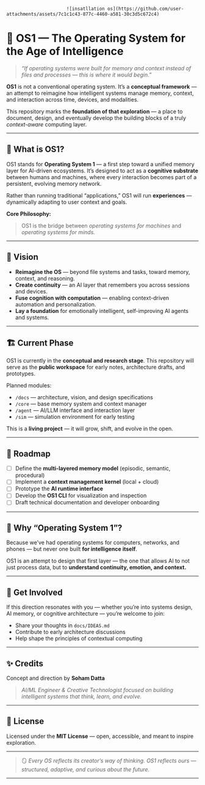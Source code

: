 



                          ![insatllation os](https://github.com/user-attachments/assets/7c1c1c43-877c-4460-a581-30c3d5c672c4)




# 🧠 OS1 — The Operating System for the Age of Intelligence

> *“If operating systems were built for memory and context instead of files and processes — this is where it would begin.”*

**OS1** is not a conventional operating system.
It’s a **conceptual framework** — an attempt to reimagine how intelligent systems manage memory, context, and interaction across time, devices, and modalities.

This repository marks the **foundation of that exploration** — a place to document, design, and eventually develop the building blocks of a truly *context-aware* computing layer.

---

## 🌌 What is OS1?

OS1 stands for **Operating System 1** — a first step toward a unified memory layer for AI-driven ecosystems.
It’s designed to act as a **cognitive substrate** between humans and machines, where every interaction becomes part of a persistent, evolving memory network.

Rather than running traditional “applications,” OS1 will run **experiences** — dynamically adapting to user context and goals.

**Core Philosophy:**

> OS1 is the bridge between *operating systems for machines* and *operating systems for minds.*

---

## 🧩 Vision

* **Reimagine the OS** — beyond file systems and tasks, toward memory, context, and reasoning.
* **Create continuity** — an AI layer that remembers you across sessions and devices.
* **Fuse cognition with computation** — enabling context-driven automation and personalization.
* **Lay a foundation** for emotionally intelligent, self-improving AI agents and systems.

---

## 🏗️ Current Phase

OS1 is currently in the **conceptual and research stage**.
This repository will serve as the **public workspace** for early notes, architecture drafts, and prototypes.

Planned modules:

* `/docs` — architecture, vision, and design specifications
* `/core` — base memory system and context manager
* `/agent` — AI/LLM interface and interaction layer
* `/sim` — simulation environment for early testing

This is a **living project** — it will grow, shift, and evolve in the open.

---

## 🚀 Roadmap

* [ ] Define the **multi-layered memory model** (episodic, semantic, procedural)
* [ ] Implement a **context management kernel** (local + cloud)
* [ ] Prototype the **AI runtime interface**
* [ ] Develop the **OS1 CLI** for visualization and inspection
* [ ] Draft technical documentation and developer onboarding

---

## 💭 Why “Operating System 1”?

Because we’ve had operating systems for computers, networks, and phones —
but never one built **for intelligence itself**.

OS1 is an attempt to design that first layer — the one that allows AI to not just process data, but to **understand continuity, emotion, and context.**

---

## 👥 Get Involved

If this direction resonates with you — whether you’re into systems design, AI memory, or cognitive architecture — you’re welcome to join:

* Share your thoughts in `docs/IDEAS.md`
* Contribute to early architecture discussions
* Help shape the principles of contextual computing

---

## ✨ Credits

Concept and direction by **Soham Datta**

> *AI/ML Engineer & Creative Technologist focused on building intelligent systems that think, learn, and evolve.*

---

## 📜 License

Licensed under the **MIT License** — open, accessible, and meant to inspire exploration.

---

> 🪞 *Every OS reflects its creator’s way of thinking. OS1 reflects ours — structured, adaptive, and curious about the future.*

---

